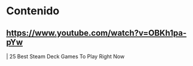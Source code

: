 # Contenido

## https://www.youtube.com/watch?v=OBKh1pa-pYw

| 25 Best Steam Deck Games To Play Right Now 
